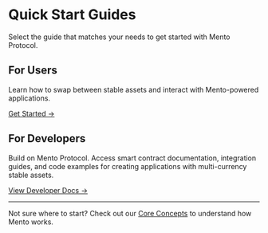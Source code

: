 # Quick Start Guides

Select the guide that matches your needs to get started with Mento Protocol.

## For Users

Learn how to swap between stable assets and interact with Mento-powered applications.

[Get Started →](../../use-mento/getting-mento-stables/)

## For Developers

Build on Mento Protocol. Access smart contract documentation, integration guides, and code examples for creating applications with multi-currency stable assets.

[View Developer Docs →](../../build-on-mento/integration-overview/)



***

Not sure where to start? Check out our [Core Concepts](https://www.notion.so/New-Docs-Structure-Proposal-22ba2148cc5c80458d6dc28d0baa630b?pvs=21) to understand how Mento works.

